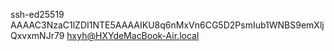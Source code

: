 ssh-ed25519 AAAAC3NzaC1lZDI1NTE5AAAAIKU8q6nMxVn6CG5D2PsmIub1WNBS9emXljQxvxmNJr79 hxyh@HXYdeMacBook-Air.local
